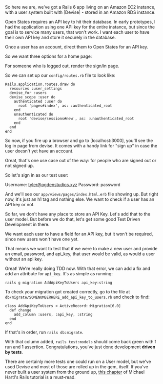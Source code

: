 So here we are, we've got a Rails 6 app living on an Amazon EC2 instance, with a user system built with [Devise] - stored in an Amazon RDS instance. 

Open States requires an API key to hit their database. In early prototypes, I had the application using one API key for the entire instance, but since the goal is to service many users, that won't work. I want each user to have their own API key and store it securely in the database. 

Once a user has an account, direct them to Open States for an API key. 

So we want three options for a home page: 

For someone who is logged out, render the sign/in page. 

So we can set up our `config/routes.rb` file to look like: 

```
Rails.application.routes.draw do
  resources :user_settings
  devise_for :users
  devise_scope :user do  
    authenticated :user do
      root 'pages#index', as: :authenticated_root
    end
    unauthenticated do 
      root 'devise/sessions#new', as: :unauthenticated_root
    end
  end
end
```

So now, if you fire up a browser and go to [localhost:3000], you'll see the log in page from devise. It comes with a handy link for "sign up" in case the user doesn't yet have an account. 

Great, that's one use case out of the way: for people who are signed out or not signed up. 

So let's sign in as our test user: 

Username: tyler@ogdenstudios.xyz
Password: password 

And we'll see our `app/views/pages/index.html.erb` file showing up. But right now, it's just an h1 tag and nothing else. We want to check if a user has an API key or not. 

So far, we don't have any place to store an API Key. Let's add that to the user model. But before we do that, let's get some good Test Driven Development in there. 

We want each user to have a field for an API key, but it won't be required, since new users won't have one yet. 

That means we want to test that if we were to make a new user and provide an email, password, and api_key, that user would be valid, as would a user without an api key. 

Great! We're really doing TDD now. With that error, we can add a fix and add an attribute for `api_key`. It's as simple as running: 

`rails g migration AddApiKeyToUsers api_key:string`

To check your migration got created correctly, go to the file at `db/migrate/SOMENUMBERHERE_add_api_key_to_users.rb` and check to find: 

```
class AddApiKeyToUsers < ActiveRecord::Migration[6.0]
  def change
    add_column :users, :api_key, :string
  end
end
```

If that's in order, run `rails db:migrate`. 

With that column added, `rails test:models` should come back green with 1 run and 1 assertion. Congratulations, you've just done development **driven by tests**. 

There are certainly more tests one could run on a User model, but we've used Devise and most of those are rolled up in the gem, itself. If you've never built a user system from the ground up, [this chapter](https://www.railstutorial.org/book/modeling_users) of Michael Hartl's Rails tutorial is a must-read. 


